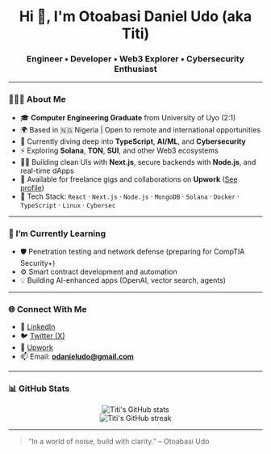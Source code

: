 <h1 align="center">Hi 👋, I'm Otoabasi Daniel Udo (aka Titi)</h1>
<h3 align="center">Engineer • Developer • Web3 Explorer • Cybersecurity Enthusiast</h3>

---

### 👨🏽‍💻 About Me

- 🎓 **Computer Engineering Graduate** from University of Uyo (2:1)
- 🌍 Based in 🇳🇬 Nigeria | Open to remote and international opportunities
- 🧠 Currently diving deep into **TypeScript**, **AI/ML**, and **Cybersecurity**
- ⚡ Exploring **Solana**, **TON**, **SUI**, and other Web3 ecosystems
- ✍🏽 Building clean UIs with **Next.js**, secure backends with **Node.js**, and real-time dApps
- 💼 Available for freelance gigs and collaborations on **Upwork** ([See profile](https://www.upwork.com/freelancers/~010e59768a75c583c8))  
- 🧰 Tech Stack: `React` · `Next.js` · `Node.js` · `MongoDB` · `Solana` · `Docker` · `TypeScript` · `Linux` · `Cybersec`

---

### 🌱 I’m Currently Learning
- 🛡️ Penetration testing and network defense (preparing for CompTIA Security+)
- ⚙️ Smart contract development and automation
- 💡 Building AI-enhanced apps (OpenAI, vector search, agents)

---

### 🌐 Connect With Me
- 🔗 [LinkedIn](https://www.linkedin.com/in/otoabasi-udo-910400214/)
- 🐦 [Twitter (X)](https://x.com/titiudo94475?s=21)
- 💼 [Upwork](https://www.upwork.com/freelancers/~010e59768a75c583c8)
- 📫 Email: **odanieludo@gmail.com**

---

### 📊 GitHub Stats

<p align="center">
  <img src="https://github-readme-stats.vercel.app/api?username=Titiess&show_icons=true&theme=radical" alt="Titi's GitHub stats" />
  <br/>
  <img src="https://github-readme-streak-stats.herokuapp.com/?user=Titiess&theme=radical" alt="Titi's GitHub streak" />
</p>

---

> “In a world of noise, build with clarity.” – Otoabasi Udo
